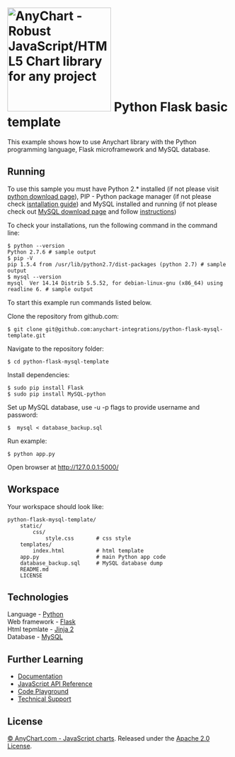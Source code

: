 [<img src="https://cdn.anychart.com/images/logo-transparent-segoe.png?2" width="234px" alt="AnyChart - Robust JavaScript/HTML5 Chart library for any project">](https://anychart.com)
Python Flask basic template
=========================

This example shows how to use Anychart library with the Python programming language, Flask microframework and MySQL database.

## Running

To use this sample you must have Python 2.* installed (if not please visit [python download page](https://www.python.org/downloads/release/python-2712/)), PIP - Python package manager (if not please check [isntallation guide](https://pip.pypa.io/en/stable/installing/)) and
MySQL installed and running (if not please check out [MySQL download page](https://dev.mysql.com/downloads/installer/) and follow [instructions](http://dev.mysql.com/doc/refman/5.7/en/installing.html))

To check your installations, run the following command in the command line:
```
$ python --version
Python 2.7.6 # sample output
$ pip -V
pip 1.5.4 from /usr/lib/python2.7/dist-packages (python 2.7) # sample output
$ mysql --version
mysql  Ver 14.14 Distrib 5.5.52, for debian-linux-gnu (x86_64) using readline 6. # sample output
```

To start this example run commands listed below.

Clone the repository from github.com:
```
$ git clone git@github.com:anychart-integrations/python-flask-mysql-template.git
```

Navigate to the repository folder:
```
$ cd python-flask-mysql-template
```

Install dependencies:
```
$ sudo pip install Flask
$ sudo pip install MySQL-python
```

Set up MySQL database, use -u -p flags to provide username and password:
```
$  mysql < database_backup.sql
```

Run example:
```
$ python app.py
```

Open browser at http://127.0.0.1:5000/

## Workspace
Your workspace should look like:
```
python-flask-mysql-template/
    static/
        css/
            style.css       # css style
    templates/
        index.html          # html template
    app.py                  # main Python app code
    database_backup.sql     # MySQL database dump
    README.md
    LICENSE

```

## Technologies
Language - [Python](https://www.python.org/)<br />
Web framework - [Flask](http://flask.pocoo.org/)<br />
Html tepmlate - [Jinja 2](http://jinja.pocoo.org/docs/dev/)<br />
Database - [MySQL](https://www.mysql.com/)<br />


## Further Learning
* [Documentation](https://docs.anychart.com)
* [JavaScript API Reference](https://api.anychart.com)
* [Code Playground](https://playground.anychart.com)
* [Technical Support](https://anychart.com/support)

## License
[© AnyChart.com - JavaScript charts](http://www.anychart.com). Released under the [Apache 2.0 License](https://github.com/anychart-integrations/python-flask-mysql-template/blob/master/LICENSE).
